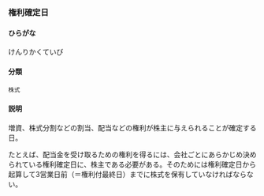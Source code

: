 <div style="display:none;">

## [あ行](securities-terms?id=あ行)
## [か行](securities-terms?id=か行)

</div>

### 権利確定日

#### ひらがな

けんりかくていび

#### 分類

`株式`

#### 説明

増資、株式分割などの割当、配当などの権利が株主に与えられることが確定する日。  
 
たとえば、配当金を受け取るための権利を得るには、会社ごとにあらかじめ決められている権利確定日に、株主である必要がある。そのためには権利確定日から起算して3営業日前（＝権利付最終日）までに株式を保有していなければならない。

<div style="display:none;">

## [さ行](securities-terms?id=さ行)
## [た行](securities-terms?id=た行)
## [な行](securities-terms?id=な行)
## [は行](securities-terms?id=は行)
## [ま行](securities-terms?id=ま行)
## [や行](securities-terms?id=や行)
## [ら行](securities-terms?id=ら行)
## [わ行](securities-terms?id=わ行)
## [英数字・記号](securities-terms?id=英数字・記号)

</div>

